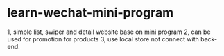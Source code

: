 # learn-wechat-mini-program
1, simple list, swiper and detail website base on mini program
2, can be used for promotion for products
3, use local store not connect with back-end.

